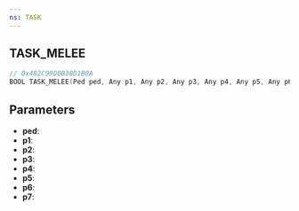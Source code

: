 ```yaml
---
ns: TASK
---
```

## TASK_MELEE

```c
// 0x482C99D0B38D1B0A
BOOL TASK_MELEE(Ped ped, Any p1, Any p2, Any p3, Any p4, Any p5, Any p6, Any p7);
```

## Parameters
* **ped**:
* **p1**:
* **p2**:
* **p3**:
* **p4**:
* **p5**:
* **p6**:
* **p7**:
